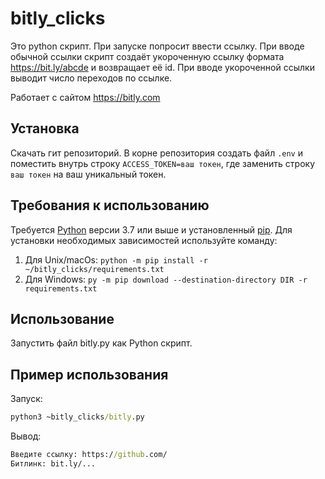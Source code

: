 # bitly_clicks

Это python скрипт. При запуске попросит ввести ссылку. При вводе обычной ссылки скрипт создаёт укороченную ссылку формата https://bit.ly/abcde и возвращает её id. При вводе укороченной ссылки выводит число переходов по ссылке.

Работает с сайтом https://bitly.com

## Установка

Скачать гит репозиторий. В корне репозитория создать файл `.env` и поместить внутрь строку `ACCESS_TOKEN=ваш токен`, где заменить строку `ваш токен` на ваш уникальный токен.

## Требования к использованию

Требуется [Python](https://www.python.org/downloads/) версии 3.7 или выше и установленный [pip](https://pip.pypa.io/en/stable/getting-started/). Для установки необходимых зависимостей используйте команду:


1. Для Unix/macOs: `python -m pip install -r ~/bitly_clicks/requirements.txt`
2. Для Windows: `py -m pip download --destination-directory DIR -r requirements.txt`

## Использование

Запустить файл bitly.py как Python скрипт.

## Пример использования

Запуск:
```cmd
python3 ~bitly_clicks/bitly.py
```

Вывод:
```cmd
Введите ссылку: https://github.com/
Битлинк: bit.ly/...
```